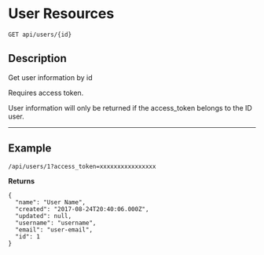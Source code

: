 # User Resources

    GET api/users/{id}

## Description
Get user information by id

Requires access token.

User information will only be returned if the access_token belongs to the ID user.

***

## Example

```
/api/users/1?access_token=xxxxxxxxxxxxxxxx
```

**Returns**

```
{
  "name": "User Name",
  "created": "2017-08-24T20:40:06.000Z",
  "updated": null,
  "username": "username",
  "email": "user-email",
  "id": 1
}
```

